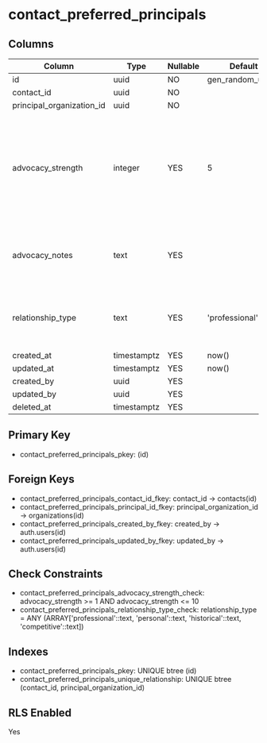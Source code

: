 # contact_preferred_principals

## Columns

| Column | Type | Nullable | Default | Comment |
|--------|------|----------|---------|---------|
| id | uuid | NO | gen_random_uuid() | |
| contact_id | uuid | NO | | |
| principal_organization_id | uuid | NO | | |
| advocacy_strength | integer | YES | 5 | Scale 1-10: How strongly this contact advocates for this Principal. 1=Weak advocacy, 10=Strong advocacy |
| advocacy_notes | text | YES | | Notes about the advocacy relationship, history, or context |
| relationship_type | text | YES | 'professional'::text | Type of relationship: professional, personal, historical, competitive |
| created_at | timestamptz | YES | now() | |
| updated_at | timestamptz | YES | now() | |
| created_by | uuid | YES | | |
| updated_by | uuid | YES | | |
| deleted_at | timestamptz | YES | | |

## Primary Key
- contact_preferred_principals_pkey: (id)

## Foreign Keys
- contact_preferred_principals_contact_id_fkey: contact_id → contacts(id)
- contact_preferred_principals_principal_id_fkey: principal_organization_id → organizations(id)
- contact_preferred_principals_created_by_fkey: created_by → auth.users(id)
- contact_preferred_principals_updated_by_fkey: updated_by → auth.users(id)

## Check Constraints
- contact_preferred_principals_advocacy_strength_check: advocacy_strength >= 1 AND advocacy_strength <= 10
- contact_preferred_principals_relationship_type_check: relationship_type = ANY (ARRAY['professional'::text, 'personal'::text, 'historical'::text, 'competitive'::text])

## Indexes
- contact_preferred_principals_pkey: UNIQUE btree (id)
- contact_preferred_principals_unique_relationship: UNIQUE btree (contact_id, principal_organization_id)

## RLS Enabled
Yes